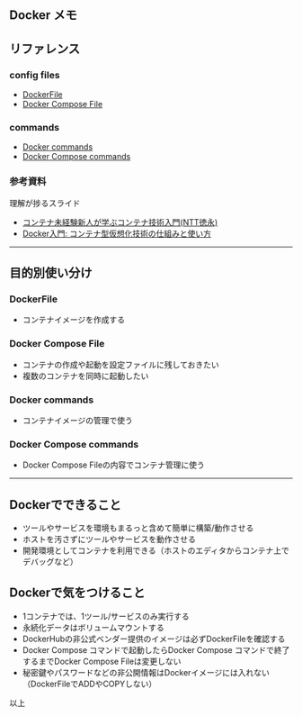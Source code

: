 Docker メモ
---

## リファレンス  
### config files
* [DockerFile](https://docs.docker.com/engine/reference/builder/)
* [Docker Compose File](https://docs.docker.com/compose/compose-file/)
### commands
* [Docker commands](https://docs.docker.com/engine/reference/commandline/cli/)
* [Docker Compose commands](https://docs.docker.com/compose/reference/)

### 参考資料
理解が捗るスライド
* [コンテナ未経験新人が学ぶコンテナ技術入門(NTT徳永)](https://www.slideshare.net/KoheiTokunaga/ss-122754942)
* [Docker入門: コンテナ型仮想化技術の仕組みと使い方](https://www.slideshare.net/yuichi110/docker-introduction-42455180?qid=328d6017-cf55-4cf4-bb9d-129aa908369a&v=&b=&from_search=3)


---
## 目的別使い分け
### DockerFile
* コンテナイメージを作成する
### Docker Compose File
* コンテナの作成や起動を設定ファイルに残しておきたい
* 複数のコンテナを同時に起動したい
### Docker commands
* コンテナイメージの管理で使う
### Docker Compose commands
* Docker Compose Fileの内容でコンテナ管理に使う


---
## Dockerでできること
* ツールやサービスを環境もまるっと含めて簡単に構築/動作させる
* ホストを汚さずにツールやサービスを動作させる
* 開発環境としてコンテナを利用できる（ホストのエディタからコンテナ上でデバッグなど）


## Dockerで気をつけること
* 1コンテナでは、1ツール/サービスのみ実行する
* 永続化データはボリュームマウントする
* DockerHubの非公式ベンダー提供のイメージは必ずDockerFileを確認する
* Docker Compose コマンドで起動したらDocker Compose コマンドで終了するまでDocker Compose Fileは変更しない
* 秘密鍵やパスワードなどの非公開情報はDockerイメージには入れない（DockerFileでADDやCOPYしない）

以上
